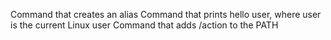 Command that creates an alias
Command that prints hello user, where user is the current Linux user
Command that adds /action to the PATH
